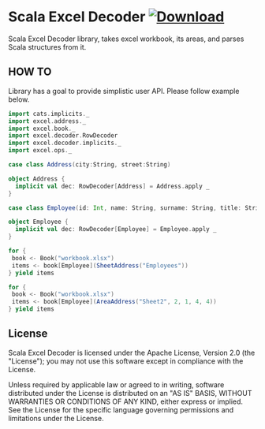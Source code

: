 # Scala Excel Decoder [ ![Download](https://api.bintray.com/packages/e8kor/maven/excel/images/download.svg?version=0.0.1) ](https://bintray.com/e8kor/maven/excel/0.0.1/link)
Scala Excel Decoder library, takes excel workbook, its areas, and parses Scala structures from it.

## HOW TO
Library has a goal to provide simplistic user API. Please follow example below.

```scala
import cats.implicits._
import excel.address._
import excel.book._
import excel.decoder.RowDecoder
import excel.decoder.implicits._
import excel.ops._

case class Address(city:String, street:String)

object Address {
  implicit val dec: RowDecoder[Address] = Address.apply _
}

case class Employee(id: Int, name: String, surname: String, title: String, address:Address)

object Employee {
  implicit val dec: RowDecoder[Employee] = Employee.apply _
}

for {
 book <- Book("workbook.xlsx")
 items <- book[Employee](SheetAddress("Employees"))
} yield items

for {
 book <- Book("workbook.xlsx")
 items <- book[Employee](AreaAddress("Sheet2", 2, 1, 4, 4))
} yield items

```

## License

Scala Excel Decoder is licensed under the Apache License, Version 2.0 (the "License"); you may not use this software except in compliance with the License.

Unless required by applicable law or agreed to in writing, software distributed under the License is distributed on an "AS IS" BASIS, WITHOUT WARRANTIES OR CONDITIONS OF ANY KIND, either express or implied. See the License for the specific language governing permissions and limitations under the License.